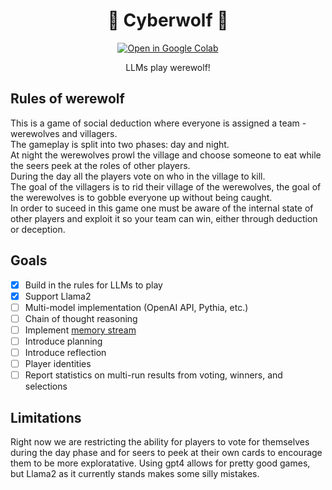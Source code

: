 <div align="center">

<h1> 🦾 Cyberwolf 🐺 </h1>

[![Open in Google Colab](https://img.shields.io/badge/open_in_colab-red)](https://colab.research.google.com/github/biomemetic-ai/cyberwolf/blob/main/cyberwolf.ipynb)

LLMs play werewolf! 

</div>


## Rules of werewolf
This is a game of social deduction where everyone is assigned a team - werewolves and villagers.  
The gameplay is split into two phases: day and night.  
At night the werewolves prowl the village and choose someone to eat while the seers peek at the roles of other players.  
During the day all the players vote on who in the village to kill.  
The goal of the villagers is to rid their village of the werewolves, the goal of the werewolves is to gobble everyone up without being caught.  
In order to suceed in this game one must be aware of the internal state of other players and exploit it so your team can win, either through deduction or deception. 


## Goals
- [x] Build in the rules for LLMs to play  
- [x] Support Llama2
- [ ] Multi-model implementation (OpenAI API, Pythia, etc.) 
- [ ] Chain of thought reasoning 
- [ ] Implement [memory stream](https://arxiv.org/pdf/2304.03442.pdf)
- [ ] Introduce planning 
- [ ] Introduce reflection
- [ ] Player identities
- [ ] Report statistics on multi-run results from voting, winners, and selections

## Limitations
Right now we are restricting the ability for players to vote for themselves during the day phase and for seers to peek at their own cards to encourage them to be more exploratative. Using gpt4 allows for pretty good games, but Llama2 as it currently stands makes some silly mistakes.
